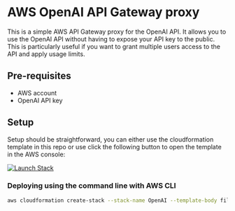 # AWS OpenAI API Gateway proxy

This is a simple AWS API Gateway proxy for the OpenAI API. It allows you to use the OpenAI API without having to expose your API key to the public. This is particularly useful if you want to grant multiple users access to the API and apply usage limits.

## Pre-requisites

- AWS account
- OpenAI API key

## Setup

Setup should be straightforward, you can either use the cloudformation template in this repo or use click the following button to open the template in the AWS console:

[![Launch Stack](https://s3.amazonaws.com/cloudformation-examples/cloudformation-launch-stack.png)](https://console.aws.amazon.com/cloudformation/home?region=us-east-1#/stacks/create/review?stackName=OpenAI&templateURL=https://abdelilah-github.s3.amazonaws.com/aws-openai-api-gateway-proxy/cloudformation.yaml)

### Deploying using the command line with AWS CLI

```bash
aws cloudformation create-stack --stack-name OpenAI --template-body file://cloudformation.yaml --parameters ParameterKey=OpenAIKey,ParameterValue=YOUR_OPENAI_API_KEY
```